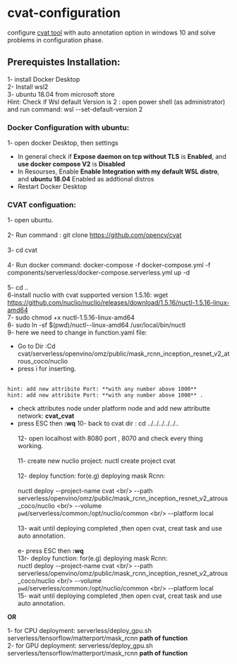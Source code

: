 # cvat-configuration

configure [cvat tool](https://github.com/openvinotoolkit/cvat) with auto annotation option in windows 10 and solve problems in configuration phase.

## Prerequistes Installation:

1- install Docker Desktop<br />
2- Install wsl2<br />
3- ubuntu 18.04 from microsoft store<br />
Hint: Check if Wsl default Version is 2 : open power shell (as administrator) and run command: wsl --set-default-version 2<br />

### Docker Configuration with ubuntu:

1- open docker Desktop, then settings <br/>

- In general check if **Expose daemon on tcp without TLS** is **Enabled**, and **use docker compose V2** is **Disabled** <br/>
- In Resourses, Enable **Enable Integration with my default WSL distro**, and **ubuntu 18.04** Enabled as addtional distros<br/>
- Restart Docker Desktop <br/>

### CVAT configuation:

1- open ubuntu.<br/>
<br/>
2- Run command : git clone https://github.com/opencv/cvat <br/>
<br/>
3- cd cvat<br/>
<br/>
4- Run docker command: docker-compose -f docker-compose.yml -f components/serverless/docker-compose.serverless.yml up -d<br/>
<br/>
5- cd ..
<br/>
6-install nuclio with cvat supported version 1.5.16: wget https://github.com/nuclio/nuclio/releases/download/1.5.16/nuctl-1.5.16-linux-amd64 <br/>
7- sudo chmod +x nuctl-1.5.16-linux-amd64<br/>
8- sudo ln -sf $(pwd)/nuctl-<version>-linux-amd64 /usr/local/bin/nuctl <br/>
9- here we need to change in function.yaml file:<br/>

- Go to Dir :Cd cvat/serverless/openvino/omz/public/mask_rcnn_inception_resnet_v2_atrous_coco/nuclio<br/>
- press i for inserting.<br/>
  <br/>

```
hint: add new attribite Port: **with any number above 1000**
hint: add new attribite Port: **with any number above 1000** .
```

- check attributes node under platform node and add new attributte network: **cvat_cvat**
- press ESC then **:wq**
  10- back to cvat dir : cd ../../../../../.. <br/>
  <br/>
  12- open localhost with 8080 port , 8070 and check every thing working.<br/>
  <br/>
  11- create new nuclio project: nuctl create project cvat<br/>
  <br/>
  12- deploy function: for(e.g) deploying mask Rcnn:<br/>
  <br/>
  nuctl deploy --project-name cvat \<br/>
  --path serverless/openvino/omz/public/mask_rcnn_inception_resnet_v2_atrous_coco/nuclio \<br/>
  --volume `pwd`/serverless/common:/opt/nuclio/common \<br/>
  --platform local<br/>
  <br/>
  13- wait until deploying completed ,then open cvat, creat task and use auto annotation.<br/>
  <br/>
  e- press ESC then **:wq**<br/>
  13r- deploy function: for(e.g) deploying mask Rcnn:<br/>
  nuctl deploy --project-name cvat \<br/>
  --path serverless/openvino/omz/public/mask_rcnn_inception_resnet_v2_atrous_coco/nuclio \<br/>
  --volume `pwd`/serverless/common:/opt/nuclio/common \<br/>
  --platform local<br/>
  15- wait until deploying completed ,then open cvat, creat task and use auto annotation.<br/>

**OR**

1- for CPU deployment: serverless/deploy_gpu.sh serverless/tensorflow/matterport/mask_rcnn **path of function**<br/>
2- for GPU deployment: serverless/deploy_gpu.sh serverless/tensorflow/matterport/mask_rcnn **path of function**
